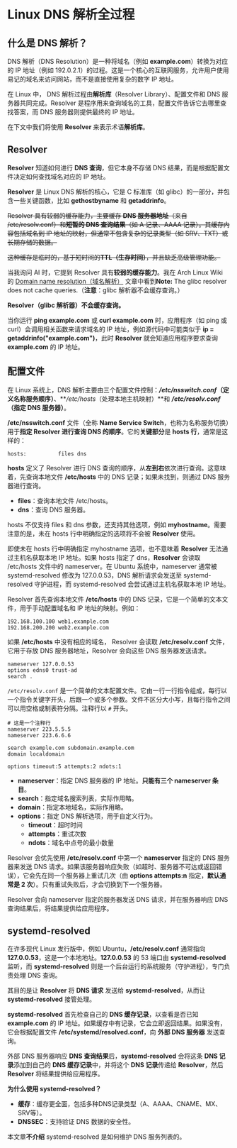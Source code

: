# Linux DNS 解析全过程

## 什么是 DNS 解析？

DNS 解析（DNS Resolution）是一种将域名（例如 **example.com**）转换为对应的 IP 地址（例如 192.0.2.1）的过程。这是一个核心的互联网服务，允许用户使用易记的域名来访问网站，而不是直接使用复杂的数字 IP 地址。



在 Linux 中， DNS 解析过程由**解析库**（Resolver Library）、配置文件和 DNS 服务器共同完成。Resolver 是程序用来查询域名的工具，配置文件告诉它去哪里查找答案，而 DNS 服务器则提供最终的 IP 地址。

在下文中我们将使用 **Resolver** 来表示术语**解析库**。



## Resolver

**Resolver** 知道如何进行 **DNS 查询**，但它本身不存储 DNS 结果，而是根据配置文件决定如何查找域名对应的 IP 地址。

**Resolver** 是 Linux DNS 解析的核心，它是 C 标准库（如 glibc）的一部分，并包含一些关键函数，比如 **gethostbyname** 和 **getaddrinfo**。



~~Resolver 具有较弱的缓存能力，主要缓存 **DNS 服务器地址**（来自 /etc/resolv.conf）和**短暂的 DNS 查询结果**（如 A 记录、AAAA 记录）。其缓存内容包括域名到 IP 地址的映射，但通常不包含复杂的记录类型（如 SRV、TXT）或长期存储的数据。~~

~~这种缓存是临时的，基于短时间的**TTL（生存时间）**，并且缺乏高级管理功能。~~

当我询问 AI 时，它提到 Resolver 具有**较弱的缓存能力**。我在 Arch Linux Wiki 的 [Domain name resolution（域名解析）](https://wiki.archlinux.org/title/Domain_name_resolution) 文章中看到**Note:** The glibc resolver does not cache queries.（**注意**：glibc 解析器不会缓存查询。）



**Resolver（glibc 解析器）不会缓存查询。**



当你运行 **ping example.com** 或 **curl example.com** 时，应用程序（如 ping 或 curl）会调用相关函数来请求域名的 IP 地址，例如源代码中可能类似于 **ip = getaddrinfo("example.com")**，此时 **Resolver** 就会知道应用程序要求查询 **example.com** 的 IP 地址。



## 配置文件

在 Linux 系统上，DNS 解析主要由三个配置文件控制：***/etc/nsswitch.conf*（定义名称服务顺序）**、***/etc/hosts*（处理本地主机映射）**和  ***/etc/resolv.conf*（指定 DNS 服务器）**。



**/etc/nsswitch.conf** 文件（全称 **Name Service Switch**，也称为名称服务切换）用于**指定 Resolver 进行查询 DNS 的顺序**。它的**关键部分**是 **hosts 行**，通常是这样的：

```
hosts:          files dns
```

**hosts** 定义了 Resolver 进行 DNS 查询的顺序，从**左到右**依次进行查询。这意味着，先查询本地文件 **/etc/hosts** 中的 DNS 记录；如果未找到，则通过 DNS 服务器进行查询。

- **files**：查询本地文件 /etc/hosts。
- **dns**：查询 DNS 服务器。



hosts 不仅支持 files 和 dns 参数，还支持其他选项，例如 **myhostname**。需要注意的是，未在 hosts 行中明确指定的选项将不会被 **Resolver** 使用。

即使未在 hosts 行中明确指定 myhostname 选项，也不意味着 **Resolver** 无法通过主机名获取本地 IP 地址。如果 hosts 指定了 dns，**Resolver** 会读取 /etc/hosts 文件中的 nameserver。在 Ubuntu 系统中，nameserver 通常被 systemd-resolved 修改为 127.0.0.53，DNS 解析请求会发送至 systemd-resolved 守护进程，而 systemd-resolved 会尝试通过主机名获取本地 IP 地址。



Resolver 首先查询本地文件 **/etc/hosts** 中的 DNS 记录，它是一个简单的文本文件，用于手动配置域名和 IP 地址的映射。例如：

```
192.168.100.100	web1.example.com
192.168.200.200	web2.example.com
```



如果 **/etc/hosts** 中没有相应的域名， Resolver 会读取 **/etc/resolv.conf** 文件，它用于存放 DNS 服务器地址，Resolver 会向这些 DNS 服务器发送请求。

```
nameserver 127.0.0.53
options edns0 trust-ad
search .
```



`/etc/resolv.conf` 是一个简单的文本配置文件。它由一行一行指令组成，每行以一个指令关键字开头，后跟一个或多个参数。文件不区分大小写，且每行指令之间可以用空格或制表符分隔。注释行以 `#` 开头。

```
# 这是一个注释行
nameserver 223.5.5.5
nameserver 223.6.6.6

search example.com subdomain.example.com
domain localdomain

options timeout:5 attempts:2 ndots:1
```

- **nameserver**：指定 DNS 服务器的 IP 地址。**只能有三个 nameserver 条目**。
- **search**：指定域名搜索列表，实际作用略。
- **domain**：指定本地域名，实际作用略。
- **options**：指定 DNS 解析选项，用于自定义行为。
  - **timeout**：超时时间
  - **attempts**：重试次数
  - **ndots**：域名中点号的最小数量



Resolver 会优先使用 **/etc/resolv.conf** 中第一个 **nameserver** 指定的 DNS 服务器来发送 DNS 请求。如果该服务器响应失败（如超时、服务器不可达或返回错误），它会先在同一个服务器上重试几次（由 **options attempts:n** 指定，**默认通常是 2 次**）。只有重试失败后，才会切换到下一个服务器。

Resolver 会向 nameserver 指定的服务器发送 DNS 请求，并在服务器响应 DNS 查询结果后，将结果提供给应用程序。



## systemd-resolved

在许多现代 Linux 发行版中，例如 Ubuntu，**/etc/resolv.conf** 通常指向 **127.0.0.53**，这是一个本地地址。**127.0.0.53** 的 53 端口由 **systemd-resolved** 监听，而 **systemd-resolved** 则是一个后台运行的系统服务（守护进程），专门负责处理 DNS 查询。

其目的是让 **Resolver** 将 **DNS 请求** 发送给 **systemd-resolved**，从而让 **systemd-resolved** 接管处理。



**systemd-resolved** 首先检查自己的 **DNS 缓存记录**，以查看是否已知 **example.com** 的 IP 地址。如果缓存中有记录，它会立即返回结果。如果没有，它会根据配置文件 **/etc/systemd/resolved.conf**，向 **外部 DNS 服务器** 发送查询。

外部 DNS 服务器响应 **DNS 查询结果**后，**systemd-resolved** 会将这条 **DNS 记录**添加到自己的 **DNS 缓存记录**中，并将这个 **DNS 记录**传递给 **Resolver**，然后 **Resolver** 将结果提供给应用程序。



**为什么使用 systemd-resolved？**

- **缓存**：缓存更全面，包括多种DNS记录类型（A、AAAA、CNAME、MX、SRV等）。
- **DNSSEC**：支持验证 DNS 数据的安全性。



本文章**不介绍** systemd-resolved 是如何维护 DNS 服务列表的。